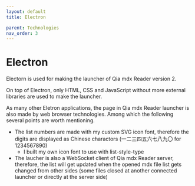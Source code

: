 ```yaml
---
layout: default
title: Electron

parent: Technologies
nav_order: 3
---
```


# Electron

Electorn is used for making the launcher of Qia mdx Reader version 2.

On top of Electron, only HTML, CSS and JavaScript without more external libraries are used to make the launcher.

As many other Eletron applications, the page in Qia mdx Reader launcher is also made by web browser technologies. Among which the following several points are worth mentioning.

* The list numbers are made with my custom SVG icon font, therefore the digits are displayed as Chinese charactors (一二三四五六七八九〇 for 1234567890)
  * I built my own icon font to use with list-style-type
* The laucher is also a WebSocket client of Qia mdx Reader server, therefore, the list will get updated when the opened mdx file list gets changed from other sides (some files closed at another connected launcher or directly at the server side)
